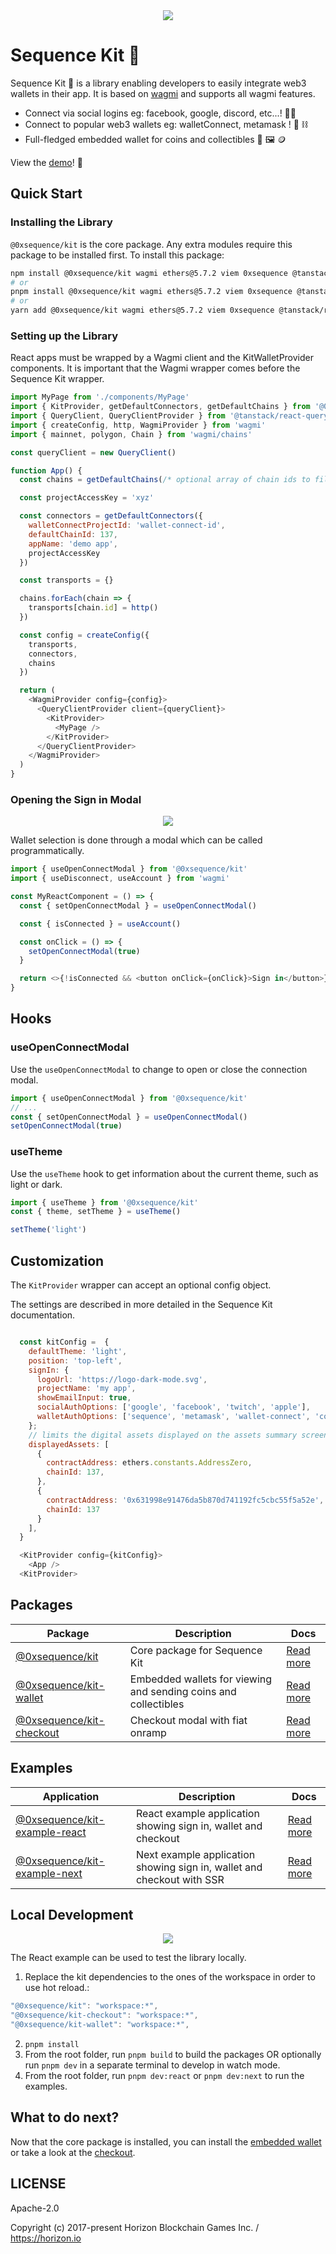 <div align="center">
  <img src="https://raw.githubusercontent.com/0xsequence/kit/master/public/docs/kit-logo-in-one.png">
</div>

# Sequence Kit 🧰

Sequence Kit 🧰 is a library enabling developers to easily integrate web3 wallets in their app. It is based on [wagmi](https://wagmi.sh/) and supports all wagmi features.

- Connect via social logins eg: facebook, google, discord, etc...! 🔐🪪
- Connect to popular web3 wallets eg: walletConnect, metamask ! 🦊 ⛓️
- Full-fledged embedded wallet for coins and collectibles 👛 🖼️ 🪙

View the [demo](https://0xsequence.github.io/kit)! 👀

## Quick Start

### Installing the Library

`@0xsequence/kit` is the core package. Any extra modules require this package to be installed first.
To install this package:

```bash
npm install @0xsequence/kit wagmi ethers@5.7.2 viem 0xsequence @tanstack/react-query
# or
pnpm install @0xsequence/kit wagmi ethers@5.7.2 viem 0xsequence @tanstack/react-query
# or
yarn add @0xsequence/kit wagmi ethers@5.7.2 viem 0xsequence @tanstack/react-query
```

### Setting up the Library

React apps must be wrapped by a Wagmi client and the KitWalletProvider components. It is important that the Wagmi wrapper comes before the Sequence Kit wrapper.

```js
import MyPage from './components/MyPage'
import { KitProvider, getDefaultConnectors, getDefaultChains } from '@0xsequence/kit'
import { QueryClient, QueryClientProvider } from '@tanstack/react-query'
import { createConfig, http, WagmiProvider } from 'wagmi'
import { mainnet, polygon, Chain } from 'wagmi/chains'

const queryClient = new QueryClient()

function App() {
  const chains = getDefaultChains(/* optional array of chain ids to filter */)

  const projectAccessKey = 'xyz'

  const connectors = getDefaultConnectors({
    walletConnectProjectId: 'wallet-connect-id',
    defaultChainId: 137,
    appName: 'demo app',
    projectAccessKey
  })

  const transports = {}

  chains.forEach(chain => {
    transports[chain.id] = http()
  })

  const config = createConfig({
    transports,
    connectors,
    chains
  })

  return (
    <WagmiProvider config={config}>
      <QueryClientProvider client={queryClient}>
        <KitProvider>
          <MyPage />
        </KitProvider>
      </QueryClientProvider>
    </WagmiProvider>
  )
}
```

### Opening the Sign in Modal

<div align="center">
  <img src="public/docs/sign-in-modal.png">
</div>

Wallet selection is done through a modal which can be called programmatically.

```js
import { useOpenConnectModal } from '@0xsequence/kit'
import { useDisconnect, useAccount } from 'wagmi'

const MyReactComponent = () => {
  const { setOpenConnectModal } = useOpenConnectModal()

  const { isConnected } = useAccount()

  const onClick = () => {
    setOpenConnectModal(true)
  }

  return <>{!isConnected && <button onClick={onClick}>Sign in</button>}</>
}
```

## Hooks

### useOpenConnectModal

Use the `useOpenConnectModal` to change to open or close the connection modal.

```js
import { useOpenConnectModal } from '@0xsequence/kit'
// ...
const { setOpenConnectModal } = useOpenConnectModal()
setOpenConnectModal(true)
```

### useTheme

Use the `useTheme` hook to get information about the current theme, such as light or dark.

```js
import { useTheme } from '@0xsequence/kit'
const { theme, setTheme } = useTheme()

setTheme('light')
```

## Customization

The `KitProvider` wrapper can accept an optional config object.

The settings are described in more detailed in the Sequence Kit documentation.

```js

  const kitConfig =  {
    defaultTheme: 'light',
    position: 'top-left',
    signIn: {
      logoUrl: 'https://logo-dark-mode.svg',
      projectName: 'my app',
      showEmailInput: true,
      socialAuthOptions: ['google', 'facebook', 'twitch', 'apple'],
      walletAuthOptions: ['sequence', 'metamask', 'wallet-connect', 'coinbase-wallet'],
    };
    // limits the digital assets displayed on the assets summary screen
    displayedAssets: [
      {
        contractAddress: ethers.constants.AddressZero,
        chainId: 137,
      },
      {
        contractAddress: '0x631998e91476da5b870d741192fc5cbc55f5a52e',
        chainId: 137
      }
    ],
  }

  <KitProvider config={kitConfig}>
    <App />
  <KitProvider>
```

## Packages

| Package                                                                                     | Description                                                     | Docs                                                                                   |
| ------------------------------------------------------------------------------------------- | --------------------------------------------------------------- | -------------------------------------------------------------------------------------- |
| [@0xsequence/kit](https://github.com/0xsequence/kit/tree/master/packages/kit)               | Core package for Sequence Kit                                   | [Read more](https://github.com/0xsequence/kit/blob/master/packages/kit/README.md)      |
| [@0xsequence/kit-wallet](https://github.com/0xsequence/kit/tree/master/packages/wallet)     | Embedded wallets for viewing and sending coins and collectibles | [Read more](https://github.com/0xsequence/kit/blob/master/packages/wallet/README.md)   |
| [@0xsequence/kit-checkout](https://github.com/0xsequence/kit/tree/master/packages/checkout) | Checkout modal with fiat onramp                                 | [Read more](https://github.com/0xsequence/kit/blob/master/packages/checkout/README.md) |

## Examples

| Application                                                                                   | Description                                                            | Docs                                                                                |
| --------------------------------------------------------------------------------------------- | ---------------------------------------------------------------------- | ----------------------------------------------------------------------------------- |
| [@0xsequence/kit-example-react](https://github.com/0xsequence/kit/tree/master/examples/react) | React example application showing sign in, wallet and checkout         | [Read more](https://github.com/0xsequence/kit/blob/master/examples/react/README.md) |
| [@0xsequence/kit-example-next](https://github.com/0xsequence/kit/tree/master/examples/next)   | Next example application showing sign in, wallet and checkout with SSR | [Read more](https://github.com/0xsequence/kit/blob/master/examples/next/README.md)  |

## Local Development

<div align="center">
  <img src="public/docs/kit-demo.png">
</div>

The React example can be used to test the library locally.

1. Replace the kit dependencies to the ones of the workspace in order to use hot reload.:

```js
"@0xsequence/kit": "workspace:*",
"@0xsequence/kit-checkout": "workspace:*",
"@0xsequence/kit-wallet": "workspace:*",
```

2. `pnpm install`
3. From the root folder, run `pnpm build` to build the packages OR optionally run `pnpm dev` in a separate terminal to develop in watch mode.
4. From the root folder, run `pnpm dev:react` or `pnpm dev:next` to run the examples.

## What to do next?

Now that the core package is installed, you can install the [embedded wallet](https://github.com/0xsequence/kit/tree/master/packages/wallet) or take a look at the [checkout](https://github.com/0xsequence/kit/tree/master/packages/checkout).

## LICENSE

Apache-2.0

Copyright (c) 2017-present Horizon Blockchain Games Inc. / https://horizon.io
